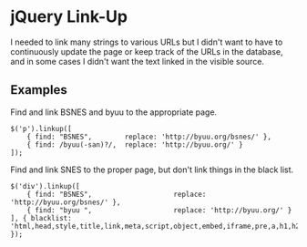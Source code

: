 # jQuery Link-Up #
I needed to link many strings to various URLs but I didn't want to have to continuously update the page or keep track of the URLs in the database, and in some cases I didn't want the text linked in the visible source.

## Examples ##
Find and link BSNES and byuu to the appropriate page.

```
$('p').linkup([
	{ find: "BSNES",		replace: 'http://byuu.org/bsnes/' },
	{ find: /byuu(-san)?/,	replace: 'http://byuu.org/' }
]);
```

Find and link SNES to the proper page, but don't link things in the black list.

```
$('div').linkup([
	{ find: "BSNES", 					replace: 'http://byuu.org/bsnes/' },
	{ find: "byuu ", 					replace: 'http://byuu.org/' }
], { blacklist: 'html,head,style,title,link,meta,script,object,embed,iframe,pre,a,h1,h2,h3' });
```
